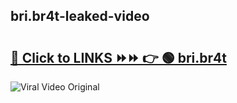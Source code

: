 
 ## bri.br4t-leaked-video 

# <h2><a href="https://clipsfans.com/bri.br4t&ref=git">🔗 Click to LINKS ⏩⏩ 👉 🟢 bri.br4t </a></h2>

<a href="https://clipsfans.com/bri.br4t&ref=git" rel="nofollow" data-target="animated-image.originalLink"><img src="https://i.ibb.co.com/xMMVF88/686577567.gif" alt="Viral Video Original" style="max-width: 100%; display: inline-block;" data-target="animated-image.originalImage"></a>
